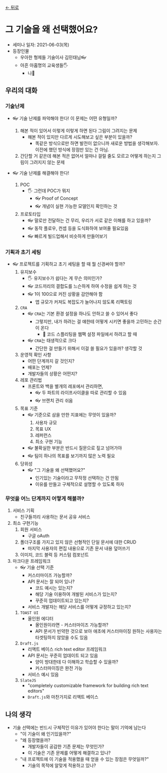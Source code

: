 [← 뒤로](./README.md)

# 그 기술을 왜 선택했어요?

- 세미나 일자: 2021-06-03(목)
- 등장인물
    - 우아한 형제들 기술이사 김민태님👓
    - 아흔 아홉명의 교육생들🖐
        - 나🥎

## 우리의 대화

### 기술난제
- 👓 기술 난제를 파악해야 한다! 이 문제는 어떤 유형일까?
    1. 해본 적이 있어서 이렇게 이렇게 하면 된다 그림이 그려지는 문제
        - 해본 적이 있지만 다르게 시도해보고 싶은 부분이 있을까?
            - 똑같은 방식으로만 하면 발전이 없으니까 새로운 방법을 생각해보자. 이전에 했던 방식에 장점만 있는 건 아님.
    2. 간단할 거 같은데 해본 적은 없어서 얼마나 걸릴 줄도 모르고 어떻게 하는지 그림이 그려지지 않는 문제

- 👓 기술 난제를 해결해야 한다!
    1. POC
        - 🖐 그런데 POC가 뭐지
            - 👓 Proof of Concept
            - 👓 개념이 실현 가능한 모델인지 확인하는 것
    2. 프로토타입
        - 👓 말로만 전달하는 건 무리, 우리가 서로 같은 이해를 하고 있을까?
        - 👓 동작 플로우, 컨셉 등을 도식화하여 보여줄 필요있음
        - 👓 빠르게 빌드업해서 비슷하게 만들어보기

### 기획과 초기 세팅
- 👓 프로젝트를 기획하고 초기 세팅을 할 때 뭘 신경써야 할까?
    1. 유지보수
        - 🖐 유지보수가 쉽다는 게 무슨 의미인가?
        - 👓 코드끼리의 결합도를 느슨하게 하여 수정을 쉽게 하는 것
        - 👓 1이 100으로 커진 상황을 감안해야 함
            - 앱 규모가 커져도 복잡도가 늘어나지 않도록 리팩토링
    2. `CRA`
        - 👓 `CRA`는 기본 환경 설정을 하나도 안하고 쓸 수 있어서 좋다
            - 그렇지만, 내가 하려는 걸 얘한테 어떻게 시키면 좋을까 고민하는 순간이 온다
                - 🥎 코드 스플리팅을 웹팩 설정 파일에서 하려고 할 때
        - 👓 `CRA`는 태생적으로 크다
            - 간단한 걸 만들기 위해서 이걸 쓸 필요가 있을까? 생각할 것
    3. 운영적 확인 사항
        - 어떤 단계까지 갈 것인지?
        - 배포는 언제?
        - 개발자들의 상황은 어떤지?
    4. 레포 관리법
        - 프론트와 백을 별개의 레포에서 관리하면,
            - 👓 두 파트의 라이프사이클을 따로 관리할 수 있음
            - 👓 브랜치 관리 쉬움
    5. 목표 기준
        - 👓 기준으로 삼을 만한 지표에는 무엇이 있을까?
            1. 사용자 규모
            2. 목표 UX
            3. 레퍼런스
            4. 최소 구현 기능
        - 👓 불확실한 부분은 반드시 질문으로 짚고 넘어가야
        - 👓 팀이 하나의 목표를 보기까지 많은 노력 필요
    6. 당위성
        - 👓 "그 기술을 왜 선택했어요?"
            - 인기있는 기술이라고 무작정 선택하는 건 안됨
            - 이유를 만들고 구체적으로 설명할 수 있도록 하자

### 무엇을 어느 단계까지 어떻게 해볼까?
1. 서비스 기획
    - 친구들끼리 사용하는 문서 공유 서비스
2. 최소 구현기능
    1. 회원 서비스 
        - 구글 oAuth
    2. 폴더구조를 가지고 있지 않은 선형적인 단일 문서에 대한 CRUD
        - 마지막 사용자의 편집 내용으로 기존 문서 내용 덮어쓰기
    3. 이미지, 코드 블럭 등 커스텀 컴포넌트
3. 마크다운 프레임워크
    - 👓 기술 선택 기준
        - 커스터마이즈 가능할까?
        - API 문서는 잘 되어 있나? 
            - 코드 예시는 있는지? 
            - 해당 기술 이용하여 개발된 서비스가 있는지?
            - 꾸준히 업데이트되고 있는지?
        - 서비스 개발자는 해당 서비스를 어떻게 규정하고 있는지?
    1. `TOAST UI`
        - 올인원 에디터
            - 올인원이라면 - 커스터마이즈 가능할까?
            - API 문서가 빈약한 것으로 보아 애초에 커스터마이징 원하는 사용자는 타겟팅하지 않았을 수도 있음
    2. `Draft.js`
        - 리액트 베이스 rich text editor 프레임워크
        - API 문서는 꾸준히 업데이트 되고 있음
            - 양이 방대한데 다 이해하고 학습할 수 있을까?
            - 커스터마이징은 완전 가능 
        - 서비스 예시 있음
    3. `SlateJS`
        - "completely customizable framework for building rich text editors"
        - `Draft.js`와 마찬가지로 리액트 베이스

## 나의 생각
- 기술 선택에는 반드시 구체적인 이유가 있어야 한다는 말이 기억에 남는다
    - "이 기술이 왜 인기있을까?"
    - "왜 등장했을까?
        - 개발자들이 공감한 기존 문제는 무엇인가? 
        - 이 기술은 기존 문제를 어떻게 해결하고 있나?
    - "내 프로젝트에 이 기술을 적용했을 때 얻을 수 있는 장점은 무엇일까?"
        - 기술의 목적에 알맞게 적용하고 있나? 
